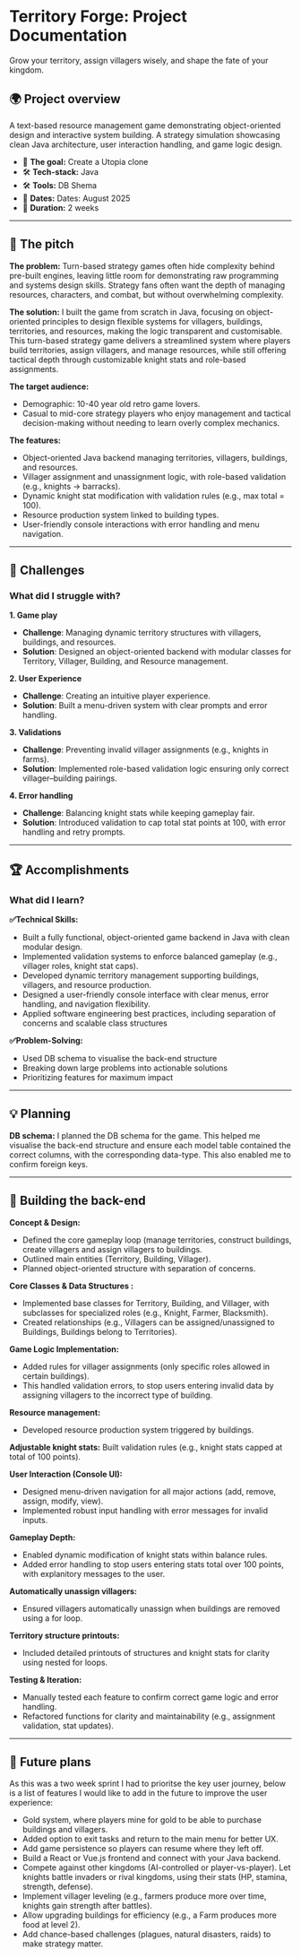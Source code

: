 # Territory Forge: Project Documentation
Grow your territory, assign villagers wisely, and shape the fate of your kingdom. 

## 🌍 Project overview
A text-based resource management game demonstrating object-oriented design and interactive system building. A strategy simulation showcasing clean Java architecture, user interaction handling, and game logic design. 
‍
- 🎯 **The goal:** Create a Utopia clone
- 🛠 **Tech-stack:** Java
- 🛠 **Tools:** DB Shema
‍
- 📆 **Dates:** Dates: August 2025
- 📆 **Duration:** 2 weeks 

---

## 📣 The pitch

**The problem:**
Turn-based strategy games often hide complexity behind pre-built engines, leaving little room for demonstrating raw programming and systems design skills. 
Strategy fans often want the depth of managing resources, characters, and combat, but without overwhelming complexity.  

**The solution:**
I built the game from scratch in Java, focusing on object-oriented principles to design flexible systems for villagers, buildings, territories, and resources, making the logic transparent and customisable. 
This turn-based strategy game delivers a streamlined system where players build territories, assign villagers, and manage resources, while still offering tactical depth through customizable knight stats and role-based assignments.  

**The target audience:**
- Demographic: 10-40 year old retro game lovers.  
- Casual to mid-core strategy players who enjoy management and tactical decision-making without needing to learn overly complex mechanics. 

**The features:**
- Object-oriented Java backend managing territories, villagers, buildings, and resources.
- Villager assignment and unassignment logic, with role-based validation (e.g., knights → barracks).
- Dynamic knight stat modification with validation rules (e.g., max total = 100).
- Resource production system linked to building types.
- User-friendly console interactions with error handling and menu navigation. 

---

## 🚧 Challenges

### What did I struggle with?

**1. Game play**
- **Challenge**: Managing dynamic territory structures with villagers, buildings, and resources. 
- **Solution**: Designed an object-oriented backend with modular classes for Territory, Villager, Building, and Resource management.

**2. User Experience**
- **Challenge**: Creating an intuitive player experience. 
- **Solution**: Built a menu-driven system with clear prompts and error handling. 

**3. Validations**
- **Challenge**: Preventing invalid villager assignments (e.g., knights in farms). 
- **Solution**: Implemented role-based validation logic ensuring only correct villager–building pairings.

**4. Error handling**
- **Challenge**: Balancing knight stats while keeping gameplay fair. 
- **Solution**: Introduced validation to cap total stat points at 100, with error handling and retry prompts.  

---

## 🏆 Accomplishments

### What did I learn?

**✅Technical Skills:**
- Built a fully functional, object-oriented game backend in Java with clean modular design.
- Implemented validation systems to enforce balanced gameplay (e.g., villager roles, knight stat caps).
- Developed dynamic territory management supporting buildings, villagers, and resource production.
- Designed a user-friendly console interface with clear menus, error handling, and navigation flexibility.
- Applied software engineering best practices, including separation of concerns and scalable class structures

**✅Problem-Solving:**
- Used DB schema to visualise the back-end structure
- Breaking down large problems into actionable solutions
- Prioritizing features for maximum impact

---

## 💡 Planning

**DB schema:**
I planned the DB schema for the game. This helped me visualise the back-end structure and ensure each model table contained the correct columns, with the corresponding data-type. This also enabled me to confirm foreign keys.

---

## 🔧 Building the back-end

**Concept & Design:**
- Defined the core gameplay loop (manage territories, construct buildings, create villagers and assign villagers to buildings.
- Outlined main entities (Territory, Building, Villager).
- Planned object-oriented structure with separation of concerns.

**Core Classes & Data Structures :**
- Implemented base classes for Territory, Building, and Villager, with subclasses for specialized roles (e.g., Knight, Farmer, Blacksmith).
- Created relationships (e.g., Villagers can be assigned/unassigned to Buildings, Buildings belong to Territories).

**Game Logic Implementation:**
- Added rules for villager assignments (only specific roles allowed in certain buildings).
- This handled validation errors, to stop users entering invalid data by assigning villagers to the incorrect type of building.

**Resource management:**
- Developed resource production system triggered by buildings.

**Adjustable knight stats:**
Built validation rules (e.g., knight stats capped at total of 100 points).

**User Interaction (Console UI):**
- Designed menu-driven navigation for all major actions (add, remove, assign, modify, view).
- Implemented robust input handling with error messages for invalid inputs.

**Gameplay Depth:**
- Enabled dynamic modification of knight stats within balance rules.
- Added error handling to stop users entering stats total over 100 points, with explanitory messages to the user.

**Automatically unassign villagers:**
- Ensured villagers automatically unassign when buildings are removed using a for loop.

**Territory structure printouts:**
- Included detailed printouts of structures and knight stats for clarity using nested for loops.

**Testing & Iteration:**
- Manually tested each feature to confirm correct game logic and error handling.
- Refactored functions for clarity and maintainability (e.g., assignment validation, stat updates).

---

## 🚀 Future plans

As this was a two week sprint I had to prioritse the key user journey, below is a list of features I would like to add in the future to improve the user experience:
- Gold system, where players mine for gold to be able to purchase buildings and villagers.
- Added option to exit tasks and return to the main menu for better UX.
- Add game persistence so players can resume where they left off. 
- Build a React or Vue.js frontend and connect with your Java backend. 
- Compete against other kingdoms (AI-controlled or player-vs-player). Let knights battle invaders or rival kingdoms, using their stats (HP, stamina, strength, defense). 
- Implement villager leveling (e.g., farmers produce more over time, knights gain strength after battles). 
- Allow upgrading buildings for efficiency (e.g., a Farm produces more food at level 2). 
- Add chance-based challenges (plagues, natural disasters, raids) to make strategy matter.
  
